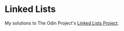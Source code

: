# Linked Lists

My solutions to The Odin Project's [Linked Lists Project](https://theodinproject.com/courses/ruby-programming/lessons/linked-lists).
